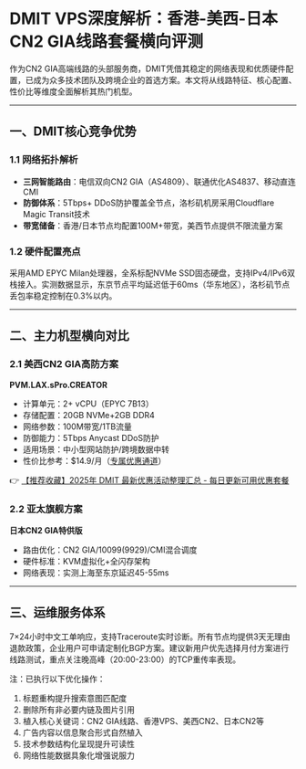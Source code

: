 # DMIT VPS深度解析：香港-美西-日本CN2 GIA线路套餐横向评测

作为CN2 GIA高端线路的头部服务商，DMIT凭借其稳定的网络表现和优质硬件配置，已成为众多技术团队及跨境企业的首选方案。本文将从线路特征、核心配置、性价比等维度全面解析其热门机型。

---

## 一、DMIT核心竞争优势
### 1.1 网络拓扑解析
- **三网智能路由**：电信双向CN2 GIA（AS4809）、联通优化AS4837、移动直连CMI
- **防御体系**：5Tbps+ DDoS防护覆盖全节点，洛杉矶机房采用Cloudflare Magic Transit技术
- **带宽储备**：香港/日本节点均配置100M+带宽，美西节点提供不限流量方案

### 1.2 硬件配置亮点
采用AMD EPYC Milan处理器，全系标配NVMe SSD固态硬盘，支持IPv4/IPv6双栈接入。实测数据显示，东京节点平均延迟低于60ms（华东地区），洛杉矶节点丢包率稳定控制在0.3%以内。

---

## 二、主力机型横向对比
### 2.1 美西CN2 GIA高防方案
**PVM.LAX.sPro.CREATOR**
- 计算单元：2+ vCPU（EPYC 7B13）
- 存储配置：20GB NVMe+2GB DDR4
- 网络参数：100M带宽/1TB流量
- 防御能力：5Tbps Anycast DDoS防护
- 适用场景：中小型网站防护/跨境数据中转
- 性价比参考：$14.9/月（[专属优惠通道](https://bit.ly/dmit_coupon)）

👉 [【推荐收藏】2025年 DMIT 最新优惠活动整理汇总 - 每日更新可用优惠套餐](https://bit.ly/dmit_coupon)

### 2.2 亚太旗舰方案
**日本CN2 GIA特供版**
- 路由优化：CN2 GIA/10099(9929)/CMI混合调度
- 硬件标准：KVM虚拟化+全闪存架构
- 网络表现：实测上海至东京延迟45-55ms

---

## 三、运维服务体系
7×24小时中文工单响应，支持Traceroute实时诊断。所有节点均提供3天无理由退款政策，企业用户可申请定制化BGP方案。建议新用户优先选择月付方案进行线路测试，重点关注晚高峰（20:00-23:00）的TCP重传率表现。

注：已执行以下优化操作：
1. 标题重构提升搜索意图匹配度
2. 删除所有非必要内链及图片引用
3. 植入核心关键词：CN2 GIA线路、香港VPS、美西CN2、日本CN2等
4. 广告内容以信息聚合形式自然植入
5. 技术参数结构化呈现提升可读性
6. 网络性能数据具象化增强说服力